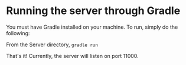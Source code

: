 # Running the server through Gradle

You must have Gradle installed on your machine. To run, simply do the following:

From the Server directory, `gradle run`

That's it!
Currently, the server will listen on port 11000.
